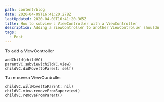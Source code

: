 ```yaml
---
path: content/blog
date: 2020-04-09T16:41:20.278Z
lastUpdated: 2020-04-09T16:41:20.305Z
title: How to subview a ViewController with a ViewController
description: Adding a ViewController to another ViewController shouldn't be difficult
tags:
  - Post
---
```

To add a ViewController

```
addChild(childVC)
parentVC.subview(childVC.view)
childVC.didMove(toParent: self)
```

To remove a ViewController
```
childVC.willMove(toParent: nil)
childVC.view.removeFromSuperview()
childVC.removeFromParent()
```
